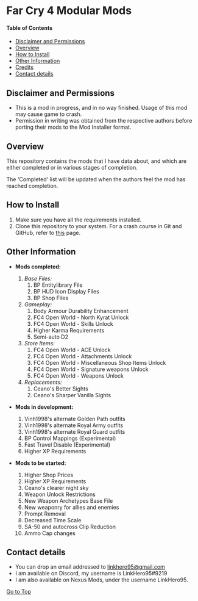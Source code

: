 <a name="top"></a>
#	Far Cry 4 Modular Mods

####	Table of Contents
- [Disclaimer and Permissions](#disclaimer "Go to 'Disclaimer and Permissions'")
- [Overview](#overview "Go to 'Overview'")
- [How to Install](#installation "Go to 'How to Install'")
- [Other Information](#otherinfo "Go to 'Other Information'")
- [Credits](#credits "Go to 'Credits'")
- [Contact details](#contact "Go to 'Contact details'")

<a name="disclaimer"></a>
##	Disclaimer and Permissions
- This is a mod in progress, and in no way finished. Usage of this mod may cause game to crash.
- Permission in writing was obtained from the respective authors before porting their mods to the Mod Installer format.

<a name="overview"></a>
##	Overview
<p>This repository contains the mods that I have data about, and which are either completed or in various stages of completion.</p>
<p>The 'Completed' list will be updated when the authors feel the mod has reached completion.</p>

<a name="installation"></a>
##	How to Install
1. Make sure you have all the requirements installed.
2. Clone this repository to your system. For a crash course in Git and GitHub, refer to [this](https://towardsdatascience.com/getting-started-with-git-and-github-6fcd0f2d4ac6) page.

<a name="otherinfo"></a>
##	Other Information

- **Mods completed:**
    1. *Base Files:*
		1. BP Entitylibrary File
		1. BP HUD Icon Display Files
		1. BP Shop Files
	1. *Gameplay:*
		1. Body Armour Durability Enhancement
		1. FC4 Open World - North Kyrat Unlock
		1. FC4 Open World - Skills Unlock
		1. Higher Karma Requirements
		1. Semi-auto D2
	1. *Store Items:*
		1. FC4 Open World - ACE Unlock
		1. FC4 Open World - Attachments Unlock
		1. FC4 Open World - Miscellaneous Shop Items Unlock
		1. FC4 Open World - Signature weapons Unlock
		1. FC4 Open World - Weapons Unlock
	1. *Replacements:*
		1. Ceano's Better Sights
		1. Ceano's Sharper Vanilla Sights

- **Mods in development:**
	1. Vinh1998's alternate Golden Path outfits
	1. Vinh1998's alternate Royal Army outfits
	1. Vinh1998's alternate Royal Guard outfits
	1. BP Control Mappings (Experimental)
	1. Fast Travel Disable (Experimental)
	1. Higher XP Requirements

- **Mods to be started:**
	1. Higher Shop Prices
	1. Higher XP Requirements
	1. Ceano's clearer night sky
	1. Weapon Unlock Restrictions
	1. New Weapon Archetypes Base File
	1. New weaponry for allies and enemies
	1. Prompt Removal
	1. Decreased Time Scale
	1. SA-50 and autocross Clip Reduction
	1. Ammo Cap changes

<a name="contact"></a>
##	Contact details
- You can drop an email addressed to linkhero95@gmail.com
- I am available on Discord, my username is LinkHero95#9219
- I am also available on Nexus Mods, under the username LinkHero95.

[Go to Top](#top "Go to Top")
